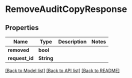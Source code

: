 # RemoveAuditCopyResponse

## Properties

Name | Type | Description | Notes
------------ | ------------- | ------------- | -------------
**removed** | **bool** |  | 
**request_id** | **String** |  | 

[[Back to Model list]](../README.md#documentation-for-models) [[Back to API list]](../README.md#documentation-for-api-endpoints) [[Back to README]](../README.md)


